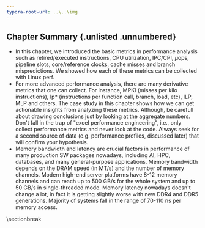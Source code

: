 ```yaml
---
typora-root-url: ..\..\img
---
```


## Chapter Summary {.unlisted .unnumbered}

* In this chapter, we introduced the basic metrics in performance analysis such as retired/executed instructions, CPU utilization, IPC/CPI, $\mu$ops, pipeline slots, core/reference clocks, cache misses and branch mispredictions. We showed how each of these metrics can be collected with Linux perf.
* For more advanced performance analysis, there are many derivative metrics that one can collect. For instance, MPKI (misses per kilo instructions), Ip* (instructions per function call, branch, load, etc), ILP, MLP and others. The case study in this chapter shows how we can get actionable insights from analyzing these metrics. Although, be carefull about drawing conclusions just by looking at the aggregate numbers. Don't fall in the trap of "excel performance engineering", i.e., only collect performance metrics and never look at the code. Always seek for a second source of data (e.g. performance profiles, discussed later) that will confirm your hypothesis.
* Memory bandwidth and latency are crucial factors in performance of many production SW packages nowadays, including AI, HPC, databases, and many general-purpose applications. Memory bandwidth depends on the DRAM speed (in MT/s) and the number of memory channels. Modern high-end server platforms have 8-12 memory channels and can reach up to 500 GB/s for the whole system and up to 50 GB/s in single-threaded mode. Memory latency nowadays doesn't change a lot, in fact it is getting slightly worse with new DDR4 and DDR5 generations. Majority of systems fall in the range of 70-110 ns per memory access.

\sectionbreak




